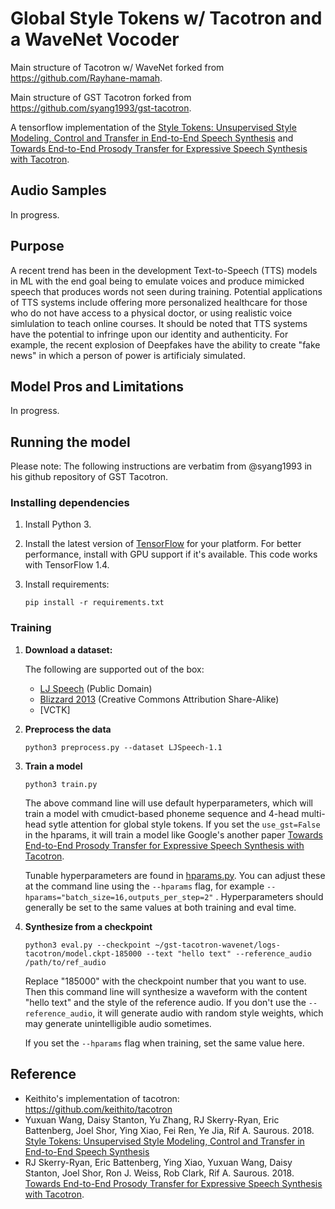 # Global Style Tokens w/ Tacotron and a WaveNet Vocoder 

Main structure of Tacotron w/ WaveNet forked from https://github.com/Rayhane-mamah.

Main structure of GST Tacotron forked from https://github.com/syang1993/gst-tacotron.

A tensorflow implementation of the [Style Tokens: Unsupervised Style Modeling, Control and Transfer in End-to-End Speech Synthesis](https://arxiv.org/abs/1803.09017) and [Towards End-to-End Prosody Transfer for Expressive Speech Synthesis with Tacotron](https://arxiv.org/abs/1803.09047).

## Audio Samples
 In progress. 
 
## Purpose

A recent trend has been in the development Text-to-Speech (TTS) models in ML with the end goal being to emulate voices and produce mimicked speech that produces words not seen during training. Potential applications of TTS systems include offering more personalized healthcare for those who do not have access to a physical doctor, or using realistic voice simlulation to teach online courses. It should be noted that TTS systems have the potential to infringe upon our identity and authenticity. For example, the recent explosion of Deepfakes have the ability to create "fake news" in which a person of power is artificialy simulated.

## Model Pros and Limitations
 In progress.

## Running the model
Please note: The following instructions are verbatim from @syang1993 in his github repository of GST Tacotron. 

### Installing dependencies

1. Install Python 3.

2. Install the latest version of [TensorFlow](https://www.tensorflow.org/install/) for your platform. For better performance, install with GPU support if it's available. This code works with TensorFlow 1.4.

3. Install requirements:
   ```
   pip install -r requirements.txt
   ```

### Training

1. **Download a dataset:**

   The following are supported out of the box:
    * [LJ Speech](https://keithito.com/LJ-Speech-Dataset/) (Public Domain)
    * [Blizzard 2013](https://www.synsig.org/index.php/Blizzard_Challenge_2013) (Creative Commons Attribution Share-Alike)
    * [VCTK]


2. **Preprocess the data**
    
   ```
   python3 preprocess.py --dataset LJSpeech-1.1
   ```

3. **Train a model**

   ```
   python3 train.py
   ```
   
   The above command line will use default hyperparameters, which will train a model with cmudict-based phoneme sequence and 4-head multi-head sytle attention for global style tokens. If you set the `use_gst=False` in the hparams, it will train a model like Google's another paper [Towards End-to-End Prosody Transfer for Expressive Speech Synthesis with Tacotron](https://arxiv.org/abs/1803.09047).

   Tunable hyperparameters are found in [hparams.py](hparams.py). You can adjust these at the command line using the `--hparams` flag, for example `--hparams="batch_size=16,outputs_per_step=2"` . Hyperparameters should generally be set to the same values at both training and eval time.

4. **Synthesize from a checkpoint**

   ```
   python3 eval.py --checkpoint ~/gst-tacotron-wavenet/logs-tacotron/model.ckpt-185000 --text "hello text" --reference_audio /path/to/ref_audio
   ```

    Replace "185000" with the checkpoint number that you want to use. Then this command line will synthesize a waveform with the content "hello text" and the style of the reference audio. If you don't use the `--reference_audio`, it will generate audio with random style weights, which may generate unintelligible audio sometimes. 

   If you set the `--hparams` flag when training, set the same value here.

## Reference
  -  Keithito's implementation of tacotron: https://github.com/keithito/tacotron
  -  Yuxuan Wang, Daisy Stanton, Yu Zhang, RJ Skerry-Ryan, Eric Battenberg, Joel Shor, Ying Xiao, Fei Ren, Ye Jia, Rif A. Saurous. 2018. [Style Tokens: Unsupervised Style Modeling, Control and Transfer in End-to-End Speech Synthesis](https://arxiv.org/abs/1803.09017)
  - RJ Skerry-Ryan, Eric Battenberg, Ying Xiao, Yuxuan Wang, Daisy Stanton, Joel Shor, Ron J. Weiss, Rob Clark, Rif A. Saurous. 2018. [Towards End-to-End Prosody Transfer for Expressive Speech Synthesis with Tacotron](https://arxiv.org/abs/1803.09047).
